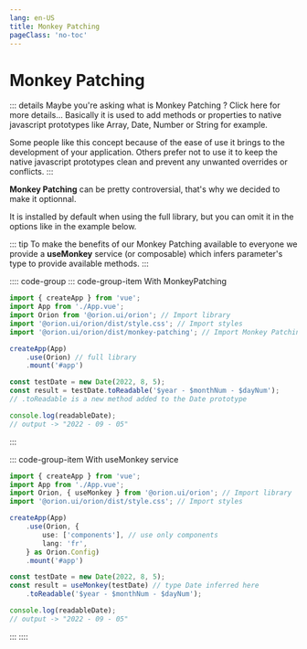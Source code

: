 ```yaml
---
lang: en-US
title: Monkey Patching
pageClass: 'no-toc'
---
```


# Monkey Patching

::: details Maybe you're asking what is Monkey Patching ? Click here for more details...
Basically it is used to add methods or properties to native javascript prototypes like Array, Date, Number or String for example.

Some people like this concept because of the ease of use it brings to the development of your application.
Others prefer not to use it to keep the native javascript prototypes clean and prevent any unwanted overrides or conflicts.
:::

**Monkey Patching** can be pretty controversial, that's why we decided to make it optionnal.

It is installed by default when using the full library, but you can omit it in the options like in the example below.

::: tip
To make the benefits of our Monkey Patching available to everyone we provide a **useMonkey** service (or composable) which infers parameter's type to provide available methods.
:::

:::: code-group
::: code-group-item With MonkeyPatching
```ts {5,8,12}
import { createApp } from 'vue';
import App from './App.vue';
import Orion from '@orion.ui/orion'; // Import library
import '@orion.ui/orion/dist/style.css'; // Import styles
import '@orion.ui/orion/dist/monkey-patching'; // Import Monkey Patching definition file

createApp(App)
	.use(Orion) // full library
	.mount('#app')

const testDate = new Date(2022, 8, 5);
const result = testDate.toReadable('$year - $monthNum - $dayNum');
// .toReadable is a new method added to the Date prototype

console.log(readableDate);
// output -> "2022 - 09 - 05"
```
:::

::: code-group-item With useMonkey service
```ts {3,8,14-15}
import { createApp } from 'vue';
import App from './App.vue';
import Orion, { useMonkey } from '@orion.ui/orion'; // Import library
import '@orion.ui/orion/dist/style.css'; // Import styles

createApp(App)
	.use(Orion, {
		use: ['components'], // use only components
		lang: 'fr',
	} as Orion.Config)
	.mount('#app')

const testDate = new Date(2022, 8, 5);
const result = useMonkey(testDate) // type Date inferred here
	.toReadable('$year - $monthNum - $dayNum');

console.log(readableDate);
// output -> "2022 - 09 - 05"
```
:::
::::
